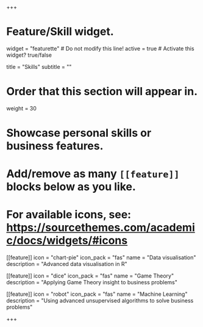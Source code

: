 +++
# Feature/Skill widget.
widget = "featurette"  # Do not modify this line!
active = true  # Activate this widget? true/false

title = "Skills"
subtitle = ""

# Order that this section will appear in.
weight = 30

# Showcase personal skills or business features.
# 
# Add/remove as many `[[feature]]` blocks below as you like.
# 
# For available icons, see: https://sourcethemes.com/academic/docs/widgets/#icons

[[feature]]
  icon = "chart-pie"
  icon_pack = "fas"
  name = "Data visualisation"
  description = "Advanced data visualisation in R"
  
[[feature]]
  icon = "dice"
  icon_pack = "fas"
  name = "Game Theory"
  description = "Applying Game Theory insight to business problems"  
  
[[feature]]
  icon = "robot"
  icon_pack = "fas"
  name = "Machine Learning"
  description = "Using advanced unsupervised algorithms to solve business problems"

+++
